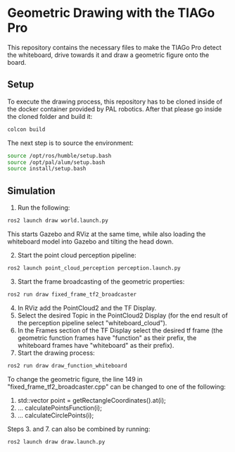 # Geometric Drawing with the TIAGo Pro

This repository contains the necessary files to make the TIAGo Pro detect the whiteboard, drive towards it and draw a geometric figure onto the board.

## Setup
To execute the drawing process, this repository has to be cloned inside of the docker container provided by PAL robotics. After that please go inside the cloned folder and build it:

```bash
colcon build
```
The next step is to source the environment:
```bash
source /opt/ros/humble/setup.bash
source /opt/pal/alum/setup.bash
source install/setup.bash
```
## Simulation
1. Run the following:
```bash
ros2 launch draw world.launch.py
```
This starts Gazebo and RViz at the same time, while also loading the whiteboard model into Gazebo and tilting the head down.

2. Start the point cloud perception pipeline:
```bash
ros2 launch point_cloud_perception perception.launch.py
```
3. Start the frame broadcasting of the geometric properties:
```bash
ros2 run draw fixed_frame_tf2_broadcaster
```
4. In RViz add the PointCloud2 and the TF Display.
5. Select the desired Topic in the PointCloud2 Display (for the end result of the perception pipeline select "whiteboard_cloud").
6. In the Frames section of the TF Display select the desired tf frame (the geometric function frames have "function" as their prefix, the whiteboard frames have "whiteboard" as their prefix).
7. Start the drawing process:
```bash
ros2 run draw draw_function_whiteboard
```

To change the geometric figure, the line 149 in "fixed_frame_tf2_broadcaster.cpp" can be changed to one of the following:
1. std::vector<double> point = getRectangleCoordinates().at(i);
2. ... calculatePointsFunction(i);
3. ... calculateCirclePoints(i);

Steps 3. and 7. can also be combined by running:
```bash
ros2 launch draw draw.launch.py
``` 

